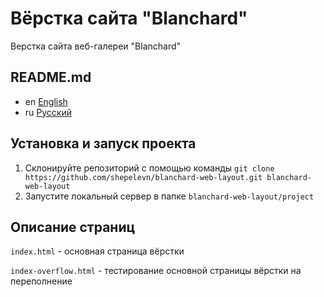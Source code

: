 # Вёрстка сайта "Blanchard"

Верстка сайта веб-галереи "Blanchard"

## README.md

* en [English](../README.md)
* ru [Русский](../readme/README.ru.md)

## Установка и запуск проекта

1. Склонируйте репозиторий с помощью команды
   `git clone https://github.com/shepelevn/blanchard-web-layout.git blanchard-web-layout`
2. Запустите локальный сервер в папке `blanchard-web-layout/project`

## Описание страниц

`index.html` - основная страница вёрстки

`index-overflow.html` - тестирование основной страницы вёрстки на
переполнение
